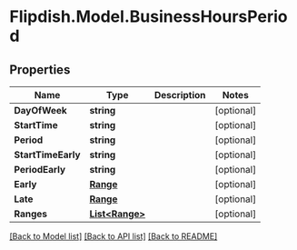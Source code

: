 # Flipdish.Model.BusinessHoursPeriod
## Properties

Name | Type | Description | Notes
------------ | ------------- | ------------- | -------------
**DayOfWeek** | **string** |  | [optional] 
**StartTime** | **string** |  | [optional] 
**Period** | **string** |  | [optional] 
**StartTimeEarly** | **string** |  | [optional] 
**PeriodEarly** | **string** |  | [optional] 
**Early** | [**Range**](Range.md) |  | [optional] 
**Late** | [**Range**](Range.md) |  | [optional] 
**Ranges** | [**List&lt;Range&gt;**](Range.md) |  | [optional] 

[[Back to Model list]](../README.md#documentation-for-models) [[Back to API list]](../README.md#documentation-for-api-endpoints) [[Back to README]](../README.md)

